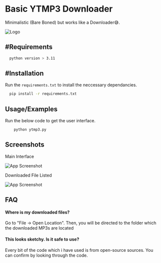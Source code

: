 
# Basic YTMP3 Downloader

Minimalistic (Bare Boned) but works like a Downloader😅.


![Logo](https://cdn.icon-icons.com/icons2/1508/PNG/72/allvideodownloader_104443.png)


## #Requirements


```bash
  python version > 3.11
```


## #Installation

Run the `requirements.txt` to install the neccessary dependancies.

```bash
  pip install -r requirements.txt
```
    
## Usage/Examples

Run the below code to get the user interface. 

```python
    python ytmp3.py

```


## Screenshots

Main Interface

![App Screenshot](https://i.ibb.co/pbvkF45/y2mp3-capture.png)

Downloaded File Listed

![App Screenshot](https://i.ibb.co/QDXkjb0/image.png)

## FAQ

#### Where is my downloaded files?

Go to "File -> Open Location". Then, you will be directed to the folder which the downloaded MP3s are located

#### This looks sketchy. Is it safe to use? 

Every bit of the code which i have used is from open-source sources. You can confirm by looking through the code.

